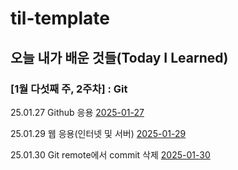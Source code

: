 # til-template

## 오늘 내가 배운 것들(Today I Learned)

### [1월 다섯째 주, 2주차] : Git

25.01.27 Github 응용 [2025-01-27](https://github.com/100-hours-a-week/toby-til/blob/4a342ae08bdeafc9511781aa17a364ed1130741d/Jan/2025-01-27.md)

25.01.29 웹 응용(인터넷 및 서버) [2025-01-29](https://github.com/100-hours-a-week/toby-til/blob/86698a1e0150ea13fefb751c7d0040725d92bda1/Jan/2025-01-29.md)

25.01.30 Git remote에서 commit 삭제 [2025-01-30](https://github.com/100-hours-a-week/toby-til/blob/40794f50a23d277f13aa51fb2a3b5b1fb4c7f940/Jan/2025-01-30.md)